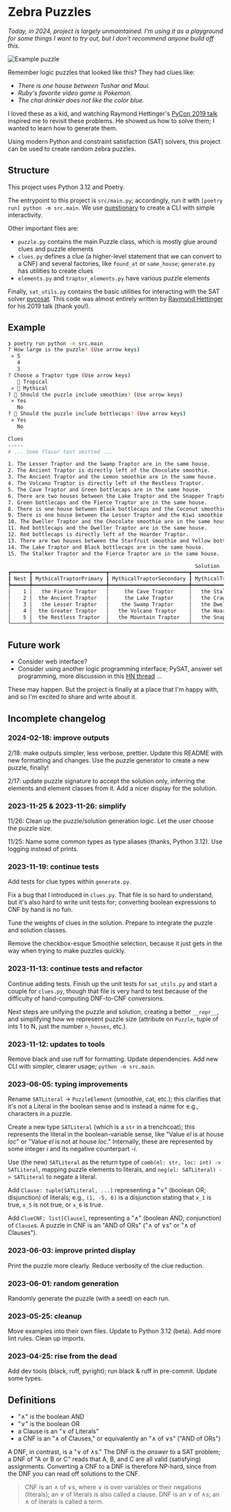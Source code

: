 # Zebra Puzzles

_Today, in 2024, project is largely unmaintained. I'm using it as a playground for some things I want to try out, but I don't recommend anyone build off this._

![Example puzzle](sample_grid.png)

Remember logic puzzles that looked like this? They had clues like:

- _There is one house between Tushar and Maui._
- _Ruby's favorite video game is Pokemon._
- _The chai drinker does not like the color blue._

I loved these as a kid, and watching Raymond Hettinger's [PyCon 2019 talk](https://www.youtube.com/watch?v=_GP9OpZPUYc) inspired me to revisit these problems. He showed us how to solve them; I wanted to learn how to generate them.

Using modern Python and constraint satisfaction (SAT) solvers, this project can be used to create random zebra puzzles.

## Structure

This project uses Python 3.12 and Poetry.

The entrypoint to this project is `src/main.py`; accordingly, run it with `[poetry run] python -m src.main`.
We use [questionary](https://github.com/tmbo/questionary/) to create a CLI with simple interactivity.

Other important files are:

- `puzzle.py` contains the main Puzzle class, which is mostly glue around clues and puzzle elements
- `clues.py` defines a clue (a higher-level statement that we can convert to a CNF) and several factories, like `found_at` or `same_house`; `generate.py` has utilities to create clues
- `elements.py` and `traptor_elements.py` have various puzzle elements

Finally, `sat_utils.py` contains the basic utilities for interacting with the SAT solver [pycosat](https://pypi.org/project/pycosat/). This code was almost entirely written by [Raymond Hettinger](https://rhettinger.github.io/einstein.html#essential-utilities-for-humanization) for his 2019 talk (thank you!).

## Example

```sh
❯ poetry run python -m src.main
? How large is the puzzle? (Use arrow keys)
 » 5
   4
   3
? Choose a Traptor type (Use arrow keys)
   🌴 Tropical
 » 🏰 Mythical
? 🥤 Should the puzzle include smoothies? (Use arrow keys)
 » Yes
   No
? 🔵 Should the puzzle include bottlecaps? (Use arrow keys)
 » Yes
   No

Clues
-----
# ... Some flavor text omitted ...

1. The Lesser Traptor and the Swamp Traptor are in the same house.
2. The Ancient Traptor is directly left of the Chocolate smoothie.
3. The Ancient Traptor and the Lemon smoothie are in the same house.
4. The Volcano Traptor is directly left of the Restless Traptor.
5. The Cave Traptor and Green bottlecaps are in the same house.
6. There are two houses between the Lake Traptor and the Snapper Traptor.
7. Green bottlecaps and the Fierce Traptor are in the same house.
8. There is one house between Black bottlecaps and the Coconut smoothie.
9. There is one house between the Lesser Traptor and the Kiwi smoothie.
10. The Dweller Traptor and the Chocolate smoothie are in the same house.
11. Red bottlecaps and the Dweller Traptor are in the same house.
12. Red bottlecaps is directly left of the Hoarder Traptor.
13. There are two houses between the Starfruit smoothie and Yellow bottlecaps.
14. The Lake Traptor and Black bottlecaps are in the same house.
15. The Stalker Traptor and the Fierce Traptor are in the same house.

                                                             Solution
┏━━━━━━┳━━━━━━━━━━━━━━━━━━━━━━━━┳━━━━━━━━━━━━━━━━━━━━━━━━━━┳━━━━━━━━━━━━━━━━━━━━━━━━━┳━━━━━━━━━━━━━━━━━━━━━━━━┳━━━━━━━━━━━━━━━━━━━┓
┃ Nest ┃ MythicalTraptorPrimary ┃ MythicalTraptorSecondary ┃ MythicalTraptorTertiary ┃        Smoothie        ┃     Bottlecap     ┃
┡━━━━━━╇━━━━━━━━━━━━━━━━━━━━━━━━╇━━━━━━━━━━━━━━━━━━━━━━━━━━╇━━━━━━━━━━━━━━━━━━━━━━━━━╇━━━━━━━━━━━━━━━━━━━━━━━━╇━━━━━━━━━━━━━━━━━━━┩
│    1 │   the Fierce Traptor   │     the Cave Traptor     │   the Stalker Traptor   │ the Starfruit smoothie │ Green bottlecaps  │
│    2 │  the Ancient Traptor   │     the Lake Traptor     │   the Crawler Traptor   │   the Lemon smoothie   │ Black bottlecaps  │
│    3 │   the Lesser Traptor   │    the Swamp Traptor     │   the Dweller Traptor   │ the Chocolate smoothie │  Red bottlecaps   │
│    4 │  the Greater Traptor   │   the Volcano Traptor    │   the Hoarder Traptor   │  the Coconut smoothie  │ Yellow bottlecaps │
│    5 │  the Restless Traptor  │   the Mountain Traptor   │   the Snapper Traptor   │   the Kiwi smoothie    │  Blue bottlecaps  │
└──────┴────────────────────────┴──────────────────────────┴─────────────────────────┴────────────────────────┴───────────────────┘
```

## Future work

- Consider web interface?
- Consider using another logic programming interface; PySAT, answer set programming, more discussion in this [HN thread](https://news.ycombinator.com/item?id=36087464) ...

These may happen. But the project is finally at a place that I'm happy with, and so I'm excited to share and write about it.

## Incomplete changelog

### 2024-02-18: improve outputs

2/18: make outputs simpler, less verbose, prettier. Update this README with new formatting and changes. Use the puzzle generator to create a new puzzle, finally!

2/17: update puzzle signature to accept the solution only, inferring the elements and element classes from it. Add a nicer display for the solution.

### 2023-11-25 & 2023-11-26: simplify

11/26: Clean up the puzzle/solution generation logic. Let the user choose the puzzle size.

11/25: Name some common types as type aliases (thanks, Python 3.12). Use logging instead of prints.

### 2023-11-19: continue tests

Add tests for clue types within `generate.py`.

Fix a bug that I introduced in `clues.py`. That file is so hard to understand, but it's also hard to write unit tests for; converting boolean expressions to CNF by hand is no fun.

Tune the weights of clues in the solution. Prepare to integrate the puzzle and solution classes.

Remove the checkbox-esque Smoothie selection, because it just gets in the way when trying to make puzzles quickly.

### 2023-11-13: continue tests and refactor

Continue adding tests. Finish up the unit tests for `sat_utils.py` and start a couple for `clues.py`, though that file is very hard to test because of the difficulty of hand-computing DNF-to-CNF conversions.

Next steps are unifying the puzzle and solution, creating a better `__repr__`, and simplifying how we represent puzzle size (attribute on `Puzzle`, tuple of ints 1 to N, just the number `n_houses`, etc.).

### 2023-11-12: updates to tools

Remove black and use ruff for formatting. Update dependencies. Add new CLI with simpler, clearer usage; `python -m src.main`.

### 2023-06-05: typing improvements

Rename `SATLiteral` -> `PuzzleElement` (smoothie, cat, etc.); this clarifies that it's not a Literal in the boolean sense and is instead a name for e.g., characters in a puzzle.

Create a new type `SATLiteral` (which is a `str` in a trenchcoat); this represents the literal in the boolean-variable sense, like "Value _el_ is at house _loc_" or "Value _el_ is not at house _loc_." Internally, these are represented by some integer _i_ and its negative counterpart _-i_.

Use (the new) `SATLiteral` as the return type of `comb(el: str, loc: int) -> SATLiteral`, mapping puzzle elements to literals, and `neg(el: SATLiteral) -> SATLiteral` to negate a literal.

Add `Clause: tuple[SATLiteral, ...]` representing a "∨" (boolean OR; disjunction) of literals; e.g., `(1, -5, 6)` is a disjunction stating that `x_1` is true, `x_5` is not true, or `x_6` is true.

Add `ClueCNF: list[Clause]`, representing a "∧" (boolean AND; conjunction) of `Clause`s. A puzzle in CNF is an "AND of ORs" ("∧ of ∨s" or "∧ of Clauses").

### 2023-06-03: improve printed display

Print the puzzle more clearly. Reduce verbosity of the clue reduction.

### 2023-06-01: random generation

Randomly generate the puzzle (with a seed) on each run.

### 2023-05-25: cleanup

Move examples into their own files. Update to Python 3.12 (beta). Add more lint rules. Clean up imports.

### 2023-04-25: rise from the dead

Add dev tools (black, ruff, pyright); run black & ruff in pre-commit. Update some types.

## Definitions

- "∧" is the boolean AND
- "∨" is the boolean OR
- a Clause is an "∨ of Literals"
- a CNF is an "∧ of Clauses," or equivalently an "∧ of ∨s" ("AND of ORs")

A DNF, in contrast, is a "∨ of ∧s." The DNF is the _answer_ to a SAT problem; a DNF of "A or B or C" reads that A, B, and C are all valid (satisfying) assignments. Converting a CNF to a DNF is therefore NP-hard, since from the DNF you can read off solutions to the CNF.

> CNF is an ∧ of ∨s, where ∨ is over variables or their negations (literals); an ∨ of literals is also called a clause. DNF is an ∨ of ∧s; an ∧ of literals is called a term.
